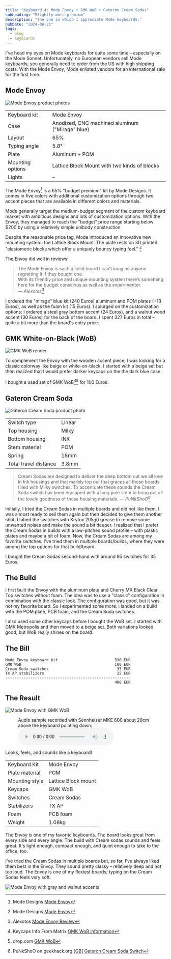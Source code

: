 ```yaml
---
title: "Keyboard 4: Mode Envoy + GMK WoB + Gateron Cream Sodas"
subheading: "Slightly more premium"
description: "The one in which I appreciate Mode keyboards."
pubDate: "2024-08-21"
tags:
  - blog
  - keyboards
---
```


I've head my eyes on Mode keyboards for quite some time – especially on the Mode Sonnet.
Unfortunately, no European vendors sell Mode keyboards; you generally need to order from the US with high shipping costs.
With the Mode Envoy, Mode enlisted vendors for an international sale for the first time.

## Mode Envoy

![Mode Envoy product photos](./images/2024-08-21_envoy.jpg)

|  |  |
| ---- | ---- |
| Keyboard kit | Mode Envoy |
| Case | Anodized, CNC machined aluminum ("Mirage" blue) |
| Layout | 65% |
| Typing angle | 5.8° |
| Plate | Aluminum + POM |
| Mounting options | Lattice Block Mount with two kinds of blocks|
| Lights | – |

The Mode Envoy[^mode_envoy] is a 65% "budget premium" kit by Mode Designs.
It comes in five colors with additional customization options through two accent pieces that are available in different colors and materials.

Mode generally target the medium-budget segment of the custom keyboard market with ambitious designs and lots of customization options.
With the Envoy, they managed to reach the "budget" price range starting below $200 by using a relatively simple unibody construction.

Despite the reasonable price tag, Mode introduced an innovative new mounting system: the Lattice Block Mount.
The plate rests on 3D printed "elastomeric blocks which offer a uniquely bouncy typing feel." [^mode_envoy]

The Envoy did well in reviews:
> The Mode Envoy is such a solid board I can’t imagine anyone regretting it if they bought one.  
> With its friendly price and unique mounting system there’s something here for the budget conscious as well as the experimenter.  
> — <cite>Alexotos[^alexotos_envoy]</cite>

I ordered the "mirage" blue kit (240 Euros) aluminum and POM plates (+18 Euros), as well as the foam kit (15 Euros).
I splurged on the customization options: I ordered a steel gray bottom accent (24 Euros), and a walnut wood accent (30 Euros) for the back of the board. I spent 327 Euros in total – quite a bit more than the board's entry price.

[^mode_envoy]: Mode Designs [Mode Envoy](https://modedesigns.com/pages/envoy)
[^alexotos_envoy]: Alexotos [Mode Envoy Review](https://www.alexotos.com/mode-envoy/)

## GMK White-on-Black (WoB)

![GMK WoB render](./images/2024-08-21_gmk_wob_drop.jpg)

To complement the Envoy with the wooden accent piece, I was looking for a classic colorway like beige or white-on-black.
I started with a beige set but then realized that I would prefer darker keycaps on the the dark blue case.

I bought a used set of GMK WoB[^wob_matrixzj][^wob_drop] for 100 Euros.

[^wob_matrixzj]: Keycaps Info From Matrix [GMK WoB information](https://matrixzj.github.io/docs/gmk-keycaps/White-on-Black/)
[^wob_drop]: drop.com [GMK WoB](https://drop.com/buy/gmk-white-on-black-custom-keycap-set)

## Gateron Cream Soda

![Gateron Cream Soda product photo](./images/2024-08-21_cream_sodas.jpg)

|  |  |
| ---- | ---- |
| Switch type | Linear |
| Top housing | Milky |
| Bottom housing | INK |
| Stem material | POM |
| Spring | 18mm |
| Total travel distance | 3.8mm |

> Cream Sodas are designed to deliver the deep bottom out we all love in Ink housings 
> and that marbly top out that graces all those boards filled with Milky switches.
> To accentuate these sounds the Cream Soda switch has been equipped with a long pole stem
> to bring out all the lovely goodness of these housing materials.
> — <cite>PuNkShoO[^cream_soda_geekhack]</cite>

Initially, I tried the Cream Sodas in multiple boards and did not like them.
I was almost ready to sell them again but then decided to give them another shot.
I lubed the switches with Krytox 205g0 grease to remove some unwanted noises and make the sound a bit deeper.
I realized that I prefer the Cream Sodas in builds with a low-pitched sound profile – with plastic plates and maybe a bit of foam.
Now, the Cream Sodas are among my favorite switches. I've tried them in multiple boards/builds, where they were among the top options for that build/board.

I bought the Cream Sodas second-hand with around 95 switches for 35 Euros.

[^cream_soda_geekhack]: PuNkShoO on geekhack.org [[GB] Gateron Cream Soda Switch](https://geekhack.org/index.php?topic=118388.0)

## The Build

I first built the Envoy with the aluminum plate and Cherry MX Black Clear Top switches without foam.
The idea was to use a "classic" configuration in combination with the classic look.
The configuration was good, but it was not my favorite board.
So I experimented some more.
I landed on a build with the POM plate, PCB foam, and the Cream Soda switches.

I also used some other keycaps before I bought the WoB set.
I started with GMK Metropolis and then moved to a beige set.
Both variations looked good, but WoB really shines on the board.

## The Bill

```plain
Mode Envoy keyboard kit                         330 EUR
GMK WoB                                         100 EUR
Cream Soda switches                              35 EUR
TX AP stabilizers                                25 EUR
-------------------------------------------------------
                                                490 EUR
```

## The Result

![Mode Envoy with GMK WoB](./images/2024-08-21_envoy_wob.jpg)

<figure>
  <figcaption>Audio sample recorded with Sennheiser MKE 600 about 20cm above the keyboard pointing down:</figcaption>
  <audio controls src="/media/2024-08-21_keyboard_envoy.mp3"></audio>
</figure>

Looks, feels, and sounds like a keyboard!

|  |  |
| ---- | ---- |
| Keyboard Kit   | Mode Envoy |
| Plate material | POM |
| Mounting style | Lattice Block mount |
| Keycaps | GMK WoB |
| Switches | Cream Sodas |
| Stabilizers | TX AP |
| Foam | PCB foam |
| Weight | 1.08kg |

The Envoy is one of my favorite keyboards.
The board looks great from every side and every angle.
The build with Cream sodas sounds and feels great.
It's light enough, compact enough, and quiet enough to take to the office, too.

I've tried the Cream Sodas in multiple boards but, so far, I've always liked them best in the Envoy.
They sound pretty classy – relatively deep and not too loud.
The Envoy is one of my flexiest boards; typing on the Cream Sodas feels very soft.

![Mode Envoy with gray and walnut accents](./images/2024-08-21_envoy_wob_bottom.jpg)
